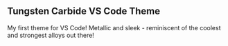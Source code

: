 ## Tungsten Carbide VS Code Theme

My first theme for VS Code! Metallic and sleek - reminiscent of the coolest and strongest alloys out there!


